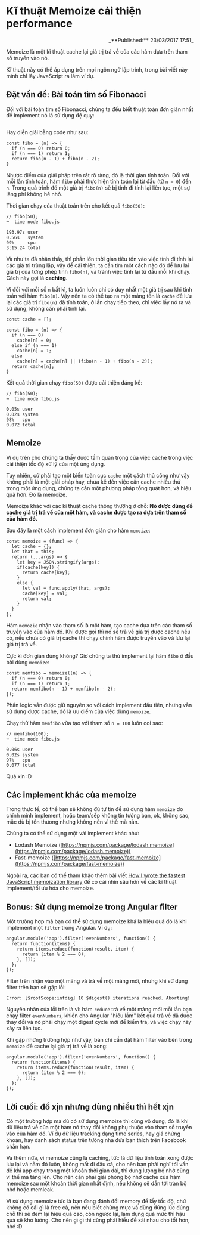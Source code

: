 # Kĩ thuật Memoize cải thiện performance

<div style="text-align: right">
_**Published:** 23/03/2017 17:51_
</div>

Memoize là một kĩ thuật cache lại giá trị trả về của các hàm dựa trên tham số truyền vào nó.

Kĩ thuật này có thể áp dụng trên mọi ngôn ngữ lập trình, trong bài viết này mình chỉ lấy JavaScript ra làm ví dụ.

## Đặt vấn đề: Bài toán tìm số Fibonacci

Đối với bài toán tìm số Fibonacci, chúng ta đều biết thuật toán đơn giản nhất để implement nó là sử dụng đệ quy:

<math>
F_{n}=F_{n-1}+F_{n-2}
</math>

Hay diễn giải bằng code như sau:

```
const fibo = (n) => {
  if (n === 0) return 0;
  if (n === 1) return 1;
  return fibo(n - 1) + fibo(n - 2);
}
```

Nhược điểm của giải pháp trên rất rõ ràng, đó là thời gian tính toán. Đối với mỗi lần tính toán, hàm `fibo` phải thực hiện tính toán lại từ đầu (từ `n = 0`) đến `n`. Trong quá trình đó một giá trị `fibo(n)` sẽ bị tính đi tính lại liên tục, một sự lãng phí không hề nhỏ.

Thời gian chạy của thuật toán trên cho kết quả `fibo(50)`:

```
// fibo(50);
➜  time node fibo.js

193.97s user 
0.56s   system 
99%     cpu 
3:15.24 total
```

Và như ta đã nhận thấy, thì phần lớn thời gian tiêu tốn vào việc tính đi tính lại các giá trị trùng lặp, vậy để cải thiện, ta cần tìm một cách nào đó để lưu lại giá trị của từng phép tính `fibo(n)`, và tránh việc tính lại từ đầu mỗi khi chạy. Cách này gọi là **caching**.

Vì đối với mỗi số `n` bất kì, ta luôn luôn chỉ có duy nhất một giá trị sau khi tính toán với hàm `fibo(n)`. Vậy nên ta có thể tạo ra một mảng tên là `cache` để lưu lại các giá trị `fibo(n)` đã tính toán, ở lần chạy tiếp theo, chỉ việc lấy nó ra và sử dụng, không cần phải tính lại.

```
const cache = [];

const fibo = (n) => {
  if (n === 0) 
    cache[n] = 0;
  else if (n === 1) 
    cache[n] = 1;
  else 
    cache[n] = cache[n] || (fibo(n - 1) + fibo(n - 2));
  return cache[n];
}
```

Kết quả thời gian chạy `fibo(50)` được cải thiện đáng kể:

```
// fibo(50);
➜  time node fibo.js

0.05s user 
0.02s system 
98%   cpu 
0.072 total
```

## Memoize

Ví dụ trên cho chúng ta thấy được tầm quan trọng của việc cache trong việc cải thiện tốc độ xử lý của một ứng dụng.

Tuy nhiên, cứ phải tạo một biến toàn cục `cache` một cách thủ công như vậy không phải là một giải pháp hay, chưa kể đến việc cần cache nhiều thứ trong một ứng dụng, chúng ta cần một phương pháp tổng quát hơn, và hiệu quả hơn. Đó là memoize.

Memoize khác với các kĩ thuật cache thông thường ở chỗ: **Nó được dùng để cache giá trị trả về của một hàm, và cache được tạo ra dựa trên tham số của hàm đó.**

Sau đây là một cách implement đơn giản cho hàm `memoize`:

```
const memoize = (func) => {
  let cache = {};
  let that = this;
  return (...args) => {
    let key = JSON.stringify(args);
    if(cache[key]) {
      return cache[key];
    }
    else {
      let val = func.apply(that, args);
      cache[key] = val;
      return val;
    }
  }
};
```

Hàm `memozie` nhận vào tham số là một hàm, tạo cache dựa trên các tham số truyền vào của hàm đó. Khi được gọi thì nó sẽ trả về giá trị được cache nếu có, nếu chưa có giá trị cache thì chạy chính hàm được truyền vào và lưu lại giá trị trả về.

Cực kì đơn giản đúng không? Giờ chúng ta thử implement lại hàm `fibo` ở đầu bài dùng `memoize`:

```
const memfibo = memoize((n) => {
  if (n === 0) return 0;
  if (n === 1) return 1;
  return memfibo(n - 1) + memfibo(n - 2);
});
```

Phần logic vẫn được giữ nguyên so với cách implement đầu tiên, nhưng vẫn sử dụng được cache, đó là ưu điểm của việc dùng `memoize`.

Chạy thử hàm `memfibo` vừa tạo với tham số `n = 100` luôn coi sao:

```
// memfibo(100);
➜  time node fibo.js

0.06s user 
0.02s system 
97%   cpu 
0.077 total
```

Quá xịn :D

## Các implement khác của memoize

Trong thực tế, có thể bạn sẽ không đủ tự tin để sử dụng hàm `memoize` do chính mình implement, hoặc team/sếp không tin tưỏng bạn, ok, không sao, mặc dù bị tổn thưong nhưng không nên vì thế mà nản.

Chúng ta có thể sử dụng một vài implement khác như:


- Lodash Memoize ([https://npmjs.com/package/lodash.memoize](https://npmjs.com/package/lodash.memoize))
- Fast-memoize ([https://npmjs.com/package/fast-memoize](https://npmjs.com/package/fast-memoize))

Ngoài ra, các bạn có thể tham khảo thêm bài viết [How I wrote the fastest JavaScript memoization library](https://community.risingstack.com/the-worlds-fastest-javascript-memoization-library/) để có cái nhìn sâu hơn về các kĩ thuật implement/tối ưu hóa cho memoize.

## Bonus: Sử dụng memoize trong Angular filter

Một trưòng hợp mà bạn có thể sử dụng memoize khá là hiệu quả đó là khi implement một `filter` trong Angular. Ví dụ:

```
angular.module('app').filter('evenNumbers', function() {
  return function(items) {
    return items.reduce(function(result, item) {
      return (item % 2 === 0);
    }, []);
  };
});
```

Filter trên nhận vào một mảng và trả về một mảng mới, nhưng khi sử dụng filter trên bạn sẽ gặp lỗi:

```
Error: [$rootScope:infdig] 10 $digest() iterations reached. Aborting!
```

Nguyên nhân của lỗi trên là vì: hàm `reduce` trả về một mảng mới mỗi lần bạn chạy filter `evenNumbers`, khiến cho Angular "hiểu lầm" kết quả trả về đã đưọc thay đổi và nó phải chạy một digest cycle mới để kiểm tra, và việc chạy này xảy ra liên tục.

Khi gặp những trưòng hợp như vậy, bản chỉ cần đặt hàm filter vào bên trong `memoize` để cache lại giá trị trả về là xong:

```
angular.module('app').filter('evenNumbers', function() {
  return function(items) {
    return items.reduce(function(result, item) {
      return (item % 2 === 0);
    }, []);
  };
});
```

## Lời cuối: đồ xịn nhưng dùng nhiều thì hết xịn

Có một trưòng hợp mà dù có sử dụng memoize thì cũng vô dụng, đó là khi dữ liệu trả về của một hàm nó thay đổi không phụ thuộc vào tham số truyền vào của hàm đó. Ví dụ dữ liệu tracking dạng time series, hay giá chứng khoán, hay danh sách status trên tưòng nhà đứa bạn thích trên Facebook chẳn hạn.

Và thêm nữa, vì memoize cũng là caching, tức là dữ liệu tính toán xong được lưu lại và nằm đó luôn, không mất đi đâu cả, cho nên bạn phải nghĩ tới vấn đề khi app chạy trong một khoản thời gian dài, thì dung lưọng bộ nhớ cũng vì thế mà tăng lên. Cho nên cần phải giải phóng bộ nhớ cache của hàm memoize sau một khoản thời gian nhất định, nếu không sẽ dẫn tới tràn bộ nhớ hoặc memleak.

Vì sử dụng memoize tức là bạn đang đánh đổi memory để lấy tốc độ, chứ không có cái gì là free cả, nên nếu biết chừng mực và dùng đúng lúc đúng chỗ thì sẽ đem lại hiệu quả cao, còn ngược lại, lạm dụng quá mức thì hậu quả sẽ khó lường. Cho nên gì gì thì cũng phải hiểu để xài nhau cho tốt hơn, nhé :D 
